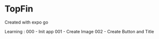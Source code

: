 # TopFin
Created with expo go

Learning : 
000 - Init app
001 - Create Image
002 - Create Button and Title

